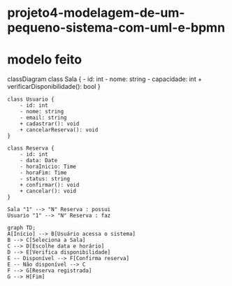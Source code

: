 # projeto4-modelagem-de-um-pequeno-sistema-com-uml-e-bpmn

# modelo feito 

classDiagram
    class Sala {
        - id: int
        - nome: string
        - capacidade: int
        + verificarDisponibilidade(): bool
    }

    class Usuario {
        - id: int
        - nome: string
        - email: string
        + cadastrar(): void
        + cancelarReserva(): void
    }

    class Reserva {
        - id: int
        - data: Date
        - horaInicio: Time
        - horaFim: Time
        - status: string
        + confirmar(): void
        + cancelar(): void
    }

    Sala "1" --> "N" Reserva : possui
    Usuario "1" --> "N" Reserva : faz

    graph TD;
    A[Início] --> B[Usuário acessa o sistema]
    B --> C[Seleciona a Sala]
    C --> D[Escolhe data e horário]
    D --> E[Verifica disponibilidade]
    E -- Disponível --> F[Confirma reserva]
    E -- Não disponível --> C
    F --> G[Reserva registrada]
    G --> H[Fim]

